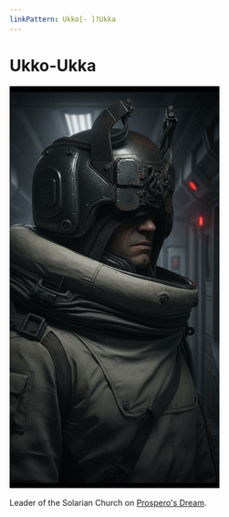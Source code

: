 ```yaml
---
linkPattern: Ukko[- ]?Ukka
---
```

# Ukko-Ukka

<div class="grid" markdown>

![Portrait](./ukko-ukka.png)

<div markdown>

Leader of the Solarian Church on [Prospero's Dream](/places/prosperos-dream/index.md).

</div>
</div>
